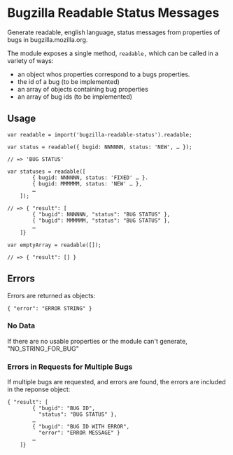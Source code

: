 # Bugzilla Readable Status Messages

Generate readable, english language, status messages from properties of bugs in bugzilla.mozilla.org.

The module exposes a single method, `readable,` which can be called in a variety of ways:

* an object whos properties correspond to a bugs properties.
* the id of a bug (to be implemented)
* an array of objects containing bug properties
* an array of bug ids (to be implemented)

## Usage

```
var readable = import('bugzilla-readable-status').readable;

var status = readable({ bugid: NNNNNN, status: 'NEW', … });

// => 'BUG STATUS'

var statuses = readable([
        { bugid: NNNNNN, status: 'FIXED' … }.
        { bugid: MMMMMM, status: 'NEW' … },
        …
    ]);

// => { "result": [
        { "bugid": NNNNNN, "status": "BUG STATUS" },
        { "bugid": MMMMMM, "status": "BUG STATUS" },
        …
    ]}

var emptyArray = readable([]);

// => { "result": [] }
```

## Errors

Errors are returned as objects:

```
{ "error": "ERROR STRING" }
```

### No Data

If there are no usable properties or the module can't generate, "NO_STRING_FOR_BUG"

### Errors in Requests for Multiple Bugs 

If multiple bugs are requested, and errors are found, the errors are included in the reponse object:

```
{ "result": [
        { "bugid": "BUG ID", 
          "status": "BUG STATUS" },
        …
        { "bugid": "BUG ID WITH ERROR",
          "error": "ERROR MESSAGE" }
        …
    ]}
```

